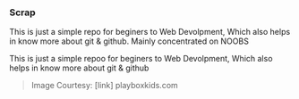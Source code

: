### Scrap

This is just a simple repo for beginers to Web Devolpment, Which also helps in know more about git & github. Mainly concentrated on NOOBS

This is just a simple repoo for beginers to Web Devolpment, Which also helps in know more about git & github

> Image Courtesy: [link] playboxkids.com
